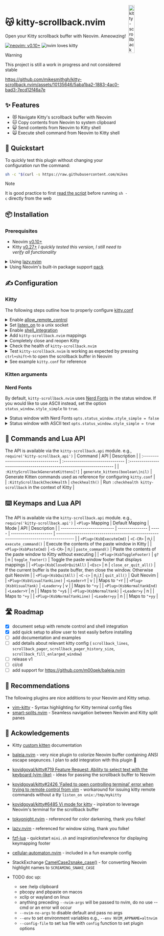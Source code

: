 <img src="https://github.com/mikesmithgh/kitty-scrollback.nvim/assets/10135646/a7357844-e0e4-4053-8c77-6d129528504f" alt="kitty-scrollback" style="width: 20%" align="right" />

# 😽 kitty-scrollback.nvim
Open your Kitty scrollback buffer with Neovim. Ameowzing!

[![neovim: v0.10+](https://img.shields.io/static/v1?style=flat-square&label=neovim&message=v0.10%2b&logo=neovim&labelColor=282828&logoColor=8faa80&color=414b32)](https://neovim.io/)
![nvim loves kitty](https://img.shields.io/static/v1?style=fl&label=%E2%9D%A4%EF%B8%8F&message=%F0%9F%90%B1&logo=neovim&labelColor=282828&logoColor=8faa80&color=282828)
> [!WARNING]  
> This project is still a work in progress and not considered stable

https://github.com/mikesmithgh/kitty-scrollback.nvim/assets/10135646/5aba1ba2-1883-4ac0-bad3-7ecd12f46a7e

## ✨ Features
- 😻 Navigate Kitty's scrollback buffer with Neovim
- 🐱 Copy contents from Neovim to system clipboard
- 😺 Send contents from Neovim to Kitty shell
- 🙀 Execute shell command from Neovim to Kitty shell

## 🏃 Quickstart

To quickly test this plugin without changing your configuration run the command:
```sh
sh -c "$(curl -s https://raw.githubusercontent.com/mikesmithgh/kitty-scrollback.nvim/main/scripts/mini.sh)"
```
> [!NOTE]  
> It is good practice to first
> [read the script](https://github.com/mikesmithgh/kitty-scrollback.nvim/blob/main/scripts/mini.sh)
> before running `sh -c` directly from the web

## 📦 Installation

### Prerequisites
- Neovim [v0.10+](https://github.com/neovim/neovim/releases)
- Kitty [v0.27+](https://github.com/kovidgoyal/kitty/releases) *I quickly tested this version, I still need to verify all functionality*

<details>

<summary>Using <a href="https://github.com/folke/lazy.nvim">lazy.nvim</a></summary>

```lua
  {
    'mikesmithgh/kitty-scrollback.nvim',
    enabled = true,
    lazy = true,
    cmd = { 'KittyScrollbackGenerateKittens', 'KittyScrollbackCheckHealth' },
    config = function()
      require('kitty-scrollback').setup()
    end,
  }
```

</details>
<details>

<summary>Using Neovim's built-in package support <a href="https://neovim.io/doc/user/usr_05.html#05.4">pack</a></summary>

```bash
mkdir -p "$HOME/.local/share/nvim/site/pack/mikesmithgh/start/"
cd $HOME/.local/share/nvim/site/pack/mikesmithgh/start
git clone git@github.com:mikesmithgh/kitty-scrollback.nvim.git
nvim -u NONE -c "helptags kitty-scrollback.nvim/doc" -c q
mkdir -p "$HOME/.config/nvim"
echo "require('kitty-scrollback').setup()" >> "$HOME/.config/nvim/init.lua"
```

</details>

## ✍️ Configuration

### Kitty 
The following steps outline how to properly configure [kitty.conf](https://sw.kovidgoyal.net/kitty/conf/)

<details>
<summary>Enable <a href="https://sw.kovidgoyal.net/kitty/conf/#opt-kitty.allow_remote_control">allow_remote_control</a></summary>

  - Valid values are `yes`, `socket`, `socket-only`
  - If `kitty-scrollback.nvim` is the only application controlling Kitty then `socket-only` is preferred to continue denying TTY requests.

</details>
<details>
<summary>Set <a href="https://sw.kovidgoyal.net/kitty/conf/#opt-kitty.listen_on">listen_on</a> to a unix socket</summary>

  - For example, `listen_on unix:/tmp/kitty`

</details>
<details>
<summary>Enable <a href="https://sw.kovidgoyal.net/kitty/conf/#opt-kitty.shell_integration">shell_integration</a></summary>

  - Set `shell_integration` to `enabled`
  - Do not add the option `no-prompt-mark`

</details>
<details>
<summary>Add <code>kitty-scrollback.nvim</code> mappings</summary>

  - Generate default Kitten mappings and add to `kitty.conf`
  ```sh
  nvim --headless +'KittyScrollbackGenerateKittens' +'set nonumber' +'set norelativenumber' +'%print' +'quit!' 2>&1
  ```

</details>

<details>
<summary>Completely close and reopen Kitty</summary>
</details>

</details>
<details>
<summary>Check the health of <code>kitty-scrollback.nvim</code></summary>

  ```sh
  nvim +'KittyScrollbackCheckHealth' +'quit!'
  ```
  - Follow the instructions of any `ERROR` or `WARNINGS` reported during the healthcheck

</details>
<details>
<summary>Test <code>kitty-scrollback.nvim</code> is working as expected by pressing <code>ctrl+shift+h</code> to open the scrollback buffer in Neovim</summary>
</details>

<details>
<summary>See example <code>kitty.conf</code> for reference</summary>

  ```sh
  allow_remote_control yes
  listen_on unix:/tmp/kitty
  shell_integration enabled
  
  # kitty-scrollback.nvim Kitten alias
  action_alias kitty_scrollback_nvim kitten /Users/mike/gitrepos/kitty-scrollback.nvim/python/kitty_scrollback_nvim.py --cwd /Users/mike/gitrepos/kitty-scrollback.nvim/lua/kitty-scrollback/configs
   
  # Browse scrollback buffer in nvim
  map ctrl+shift+h kitty_scrollback_nvim
  # Browse output of the last shell command in nvim
  map ctrl+shift+g kitty_scrollback_nvim --config-file get_text_last_cmd_output.lua
  # Show clicked command output in nvim
  mouse_map ctrl+shift+right press ungrabbed combine : mouse_select_command_output : kitty_scrollback_nvim --config-file get_text_last_visited_cmd_output.lua
  ```
  
</details>

### Kitten arguments

### Nerd Fonts 
By default, `kitty-scrollback.nvim` uses [Nerd Fonts](https://www.nerdfonts.com) in the status window. If you would like to 
use ASCII instead, set the option `status_window.style_simple` to `true`. 

<details>
  <summary>Status window with Nerd Fonts <code>opts.status_window.style_simple = false</code></summary>
  
  https://github.com/mikesmithgh/kitty-scrollback.nvim/assets/10135646/4cf5b303-5061-43da-a857-c99daea82332
  
</details>
<details>
  <summary>Status window with ASCII text <code>opts.status_window.style_simple = true</code></summary>
  
  https://github.com/mikesmithgh/kitty-scrollback.nvim/assets/10135646/a0e1b574-59ab-4abf-93a1-f314c7cd47b3
  
</details>


## 🫡 Commands and Lua API
The API is available via the `kitty-scrollback.api` module. e.g., `require('kitty-scrollback.api')`
| Command                              | API                              | Description                                                             |
| :----------------------------------- | :------------------------------- | :---------------------------------------------------------------------- |
| `:KittyScrollbackGenerateKittens[!]` | `generate_kittens(boolean\|nil)` | Generate Kitten commands used as reference for configuring `kitty.conf` |                 
| `:KittyScrollbackCheckHealth`        | `checkhealth()`                  | Run `:checkhealth kitty-scrollback` in the context of Kitty             |

## ⌨️ Keymaps and Lua API
The API is available via the `kitty-scrollback.api` module. e.g., `require('kitty-scrollback.api')`
| `<Plug>` Mapping            | Default Mapping | Mode  | API                   | Description                                                                             |
| --------------------------- | --------------- | ----- | --------------------- | --------------------------------------------------------------------------------------- |
| `<Plug>(KsbExecuteCmd)`     | `<C-CR>`        | n,i   | `execute_command()`   | Execute the contents of the paste window in Kitty                                       |
| `<Plug>(KsbPasteCmd)`       | `<S-CR>`        | n,i   | `paste_command()`     | Paste the contents of the paste window to Kitty without executing                       |
| `<Plug>(KsbToggleFooter)`   | `g?`            | n     | `toggle_footer()`     | Toggle the paste window footer that displays mappings                                   |
| `<Plug>(KsbCloseOrQuitAll)` | `<Esc>`         | n     | `close_or_quit_all()` | If the current buffer is the paste buffer, then close the window. Otherwise quit Neovim |
| `<Plug>(KsbQuitAll)`        | `<C-c>`         | n,i,t | `quit_all()`          | Quit Neovim                                                                             |
| `<Plug>(KsbVisualYankLine)` | `<Leader>Y`     | v     |                       | Maps to `"+Y`                                                                           |
| `<Plug>(KsbVisualYank)`     | `<Leader>y`     | v     |                       | Maps to `"+y`                                                                           |
| `<Plug>(KsbNormalYankEnd)`  | `<Leader>Y`     | n     |                       | Maps to `"+y$`                                                                          |
| `<Plug>(KsbNormalYank)`     | `<Leader>y`     | n     |                       | Maps to `"+y`                                                                           |
| `<Plug>(KsbNormalYankLine)` | `<Leader>yy`    | n     |                       | Maps to `"+yy`                                                                          |

## 🛣️ Roadmap
- [x] document setup with remote control and shell integration
- [x] add quick setup to allow user to test easily before installing
- [ ] add documentation and examples
- [ ] add details about relevant kitty config ( `scrollback_lines`, `scrollback_pager`, `scrollback_pager_history_size`, `scrollback_fill_enlarged_window`)
- [ ] release v1
- [ ] ci/cd
- [ ] add support for https://github.com/m00qek/baleia.nvim

## 👏 Recommendations
The following plugins are nice additions to your Neovim and Kitty setup.
- [vim-kitty](https://github.com/fladson/vim-kitty) - Syntax highlighting for Kitty terminal config files
- [smart-splits.nvim](https://github.com/mrjones2014/smart-splits.nvim) - Seamless navigation between Neovim and Kitty split panes 

## 🤝 Ackowledgements
- Kitty [custom kitten](https://sw.kovidgoyal.net/kitty/kittens/custom/) documentation
- [baleia.nvim](https://github.com/m00qek/baleia.nvim) - very nice plugin to colorize Neovim buffer containing ANSI escape seqeunces. I plan to add integration with this plugin 🤝
- [kovidgoyal/kitty#719 Feature Request: Ability to select text with the keyboard (vim-like)](https://github.com/kovidgoyal/kitty/issues/719) - ideas for passing the scrollback buffer to Neovim
- [kovidgoyal/kitty#2426 'Failed to open controlling terminal' error when trying to remote control from vim](https://github.com/kovidgoyal/kitty/issues/2426) - workaround for issuing kitty remote commands without a tty `listen_on unix:/tmp/mykitty`
- [kovidgoyal/kitty#6485 Vi mode for kitty](https://github.com/kovidgoyal/kitty/discussions/6485) - inpiration to leverage Neovim's terminal for the scrollback buffer
- [tokyonight.nvim](https://github.com/folke/tokyonight.nvim) - referenced for color darkening, thank you folke!
- [lazy.nvim](https://github.com/folke/lazy.nvim) - referenced for window sizing, thank you folke!
- [fzf-lua](https://github.com/ibhagwan/fzf-lua) - quickstart `mini.sh` and inspiration/reference for displaying keymapping footer
- [cellular-automaton.nvim](https://github.com/Eandrju/cellular-automaton.nvim) - included in a fun example config
- StackExchange [CamelCase2snake_case()](https://codegolf.stackexchange.com/a/177958/119424) - for converting Neovim highlight names to `SCREAMING_SNAKE_CASE`

- TODO doc up:
  - see :help clipboard
  - pbcopy and pbpaste on macos
  - xclip or wayland on linux
  - anything preceding `--nvim-args` will be passed to nvim, do no use --cmd or an error will occur
  - `--nvim-no-args` to disable default and pass no args
  - `--env` to set environment variables e.g., `--env NVIM_APPNAME=altnvim`
  - `--config-file` to set lua file with `config` function to set plugin options
